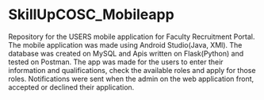 # SkillUpCOSC_Mobileapp
Repository for the USERS mobile application for Faculty Recruitment Portal.
The mobile application was made using Android Studio(Java, XMl). The database was created on MySQL and Apis written on Flask(Python) and tested on Postman.
The app was made for the users to enter their information and qualifications, check the available roles and apply for those roles.
Notifications were sent when the admin on the web application front, accepted or declined their application.
